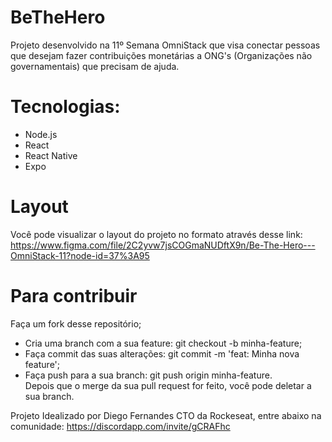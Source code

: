 # BeTheHero
Projeto desenvolvido na 11º Semana OmniStack que visa conectar pessoas que desejam fazer contribuições monetárias a ONG's (Organizações não governamentais) que precisam de ajuda.
 
# Tecnologias:
- Node.js 
- React
- React Native
- Expo

# Layout 
Você pode visualizar o layout do projeto no formato através desse link: 
https://www.figma.com/file/2C2yvw7jsCOGmaNUDftX9n/Be-The-Hero---OmniStack-11?node-id=37%3A95

# Para contribuir
Faça um fork desse repositório;
- Cria uma branch com a sua feature: git checkout -b minha-feature;
- Faça commit das suas alterações: git commit -m 'feat: Minha nova feature';
- Faça push para a sua branch: git push origin minha-feature.                                                                             
Depois que o merge da sua pull request for feito, você pode deletar a sua branch.

Projeto Idealizado por Diego Fernandes CTO da Rockeseat, entre abaixo na comunidade:
https://discordapp.com/invite/gCRAFhc

